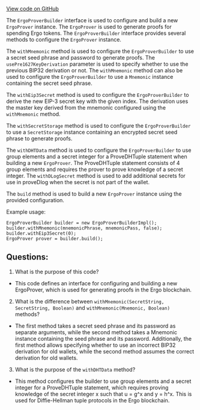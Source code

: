 [View code on GitHub](https://github.com/ergoplatform/ergo-appkit/lib-api/src/main/java/org/ergoplatform/appkit/ErgoProverBuilder.java)

The `ErgoProverBuilder` interface is used to configure and build a new `ErgoProver` instance. The `ErgoProver` is used to generate proofs for spending Ergo tokens. The `ErgoProverBuilder` interface provides several methods to configure the `ErgoProver` instance.

The `withMnemonic` method is used to configure the `ErgoProverBuilder` to use a secret seed phrase and password to generate proofs. The `usePre1627KeyDerivation` parameter is used to specify whether to use the previous BIP32 derivation or not. The `withMnemonic` method can also be used to configure the `ErgoProverBuilder` to use a `Mnemonic` instance containing the secret seed phrase.

The `withEip3Secret` method is used to configure the `ErgoProverBuilder` to derive the new EIP-3 secret key with the given index. The derivation uses the master key derived from the mnemonic configured using the `withMnemonic` method.

The `withSecretStorage` method is used to configure the `ErgoProverBuilder` to use a `SecretStorage` instance containing an encrypted secret seed phrase to generate proofs.

The `withDHTData` method is used to configure the `ErgoProverBuilder` to use group elements and a secret integer for a ProveDHTuple statement when building a new `ErgoProver`. The ProveDHTuple statement consists of 4 group elements and requires the prover to prove knowledge of a secret integer. The `withDLogSecret` method is used to add additional secrets for use in proveDlog when the secret is not part of the wallet.

The `build` method is used to build a new `ErgoProver` instance using the provided configuration.

Example usage:

```
ErgoProverBuilder builder = new ErgoProverBuilderImpl();
builder.withMnemonic(mnemonicPhrase, mnemonicPass, false);
builder.withEip3Secret(0);
ErgoProver prover = builder.build();
```
## Questions: 
 1. What is the purpose of this code?
- This code defines an interface for configuring and building a new ErgoProver, which is used for generating proofs in the Ergo blockchain.

2. What is the difference between `withMnemonic(SecretString, SecretString, Boolean)` and `withMnemonic(Mnemonic, Boolean)` methods?
- The first method takes a secret seed phrase and its password as separate arguments, while the second method takes a Mnemonic instance containing the seed phrase and its password. Additionally, the first method allows specifying whether to use an incorrect BIP32 derivation for old wallets, while the second method assumes the correct derivation for old wallets.

3. What is the purpose of the `withDHTData` method?
- This method configures the builder to use group elements and a secret integer for a ProveDHTuple statement, which requires proving knowledge of the secret integer x such that u = g^x and y = h^x. This is used for Diffie-Hellman tuple protocols in the Ergo blockchain.